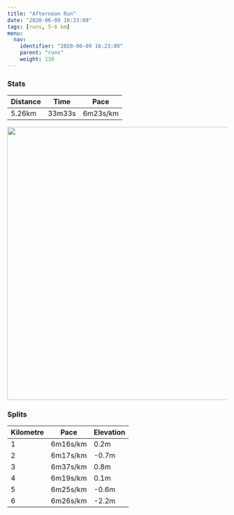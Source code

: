 ```yaml
---
title: "Afternoon Run"
date: "2020-06-09 16:23:09"
tags: [runs, 5-6 km]
menu:
  nav:
    identifier: "2020-06-09 16:23:09"
    parent: "runs"
    weight: 130
---
```


### Stats

| Distance | Time | Pace |
|----------|------|------|
|5.26km|33m33s|6m23s/km|

<img src='https://maps.googleapis.com/maps/api/staticmap?maptype=terrain&path=enc:cfjeI`sxLMc@AYF_@XALHR\bAzCRZJHLRPDp@_ALWFYA_@IkAM}@KUq@w@WSMOQAg@ZAf@E`@KXC\T~@v@rBl@|@HCNIJM\w@PSC_@G_@CqAEUo@i@u@iASGOPOHABc@lACb@F^Tp@z@`CXp@PCNO`@}@Ze@I_A?aB]i@a@w@o@SMAg@TIPUv@E`@?^h@hAp@hBNh@NXNAhAuB@G@]Aq@UeBQOQ_@QWMGSEWMO@IDQNU`@Gh@GTAVFf@Vz@j@rAV\N\RHBAV]Xi@Za@BMCeAEg@QeAOW_@g@[KYQi@VO\CX]p@HZNXl@`BTh@VTN\JHFCDIf@w@Rc@?m@K{AGc@MWc@k@{@g@OGQJQ^Mt@IXC`@Jh@v@hBj@v@HXPBNY`@g@N[@gAMyAOg@]c@UUe@[KMQA[h@K|@K\MXF\`@x@NP~@zALd@PARa@f@w@Fc@C}@Ok@Km@IYWU[c@e@WWIQJMVIZ?\Yp@BZXl@Vp@Xn@NTRTLXNLH?FEr@sADQ?k@KmAQ_AOWa@g@w@e@UGWPITKfAKZ?^`AbCT\TRRj@FDFBbAeB@WGsAIq@Ou@[c@[Wg@UMCOFQJMRY`CbAvBd@vALTFJB?JK\c@f@eA@KCmAOoAGQ]o@QU]YYMMAQHQPIZA`@Sz@?`@Pb@r@pAj@fBHLJ@FG`@{@^e@B_@AcAIq@S{@KWOUe@a@a@[S?YZKPSdAIRWh@]VW^gAjAQL[f@]r@s@dA?NJ^AF@JL\Px@N`@R~AAP&key=AIzaSyBPVQ_iynBzLujdhfLzy8Z-5zczbktE55k&size=800x800&scale=2&markers=color:yellow|label:S|53.4693,-2.26113&markers=color:green|label:F|53.47012000000004,-2.263860000000002' width='625' />

### Splits

| Kilometre | Pace | Elevation |
|------|------|-----------|
|1|6m16s/km|0.2m|
|2|6m17s/km|-0.7m|
|3|6m37s/km|0.8m|
|4|6m19s/km|0.1m|
|5|6m25s/km|-0.6m|
|6|6m26s/km|-2.2m|
